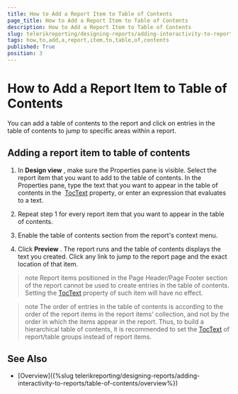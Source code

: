 ```yaml
---
title: How to Add a Report Item to Table of Contents
page_title: How to Add a Report Item to Table of Contents 
description: How to Add a Report Item to Table of Contents
slug: telerikreporting/designing-reports/adding-interactivity-to-reports/table-of-contents/how-to-add-a-report-item-to-table-of-contents
tags: how,to,add,a,report,item,to,table,of,contents
published: True
position: 3
---
```


# How to Add a Report Item to Table of Contents


You can add a table of contents to the report and click on entries in the table of contents to jump to specific areas within a report.       

## Adding a report item to table of contents

1. In __Design view__ , make sure the Properties pane is visible. Select the report item that you want to add to the table of contents. In the Properties pane, type the text that you want to appear in the table of contents in the  [TocText](/reporting/api/Telerik.Reporting.ReportItemBase#Telerik_Reporting_ReportItemBase_TocText) property, or enter an expression that evaluates to a text.             

1. Repeat step 1 for every report item that you want to appear in the table of contents.

1. Enable the table of contents section from the report's context menu.

1. Click __Preview__ . The report runs and the table of contents displays the text you created. Click any link to jump to the report page and the exact location of that item.             

>note Report items positioned in the Page Header/Page Footer section of the report cannot be used to create entries in the table of contents. Setting the  [TocText](/reporting/api/Telerik.Reporting.ReportItemBase#Telerik_Reporting_ReportItemBase_TocText)  property of such item will have no effect.           


>note The order of entries in the table of contents is according to the order of the report items in the report items' collection, and not by the order in which the items appear in the report. Thus, to build a hierarchical table of contents, it is recommended to set the [TocText](/reporting/api/Telerik.Reporting.ReportItemBase#Telerik_Reporting_ReportItemBase_TocText) of report/table groups instead of report items.           


## See Also


 * [Overview]({%slug telerikreporting/designing-reports/adding-interactivity-to-reports/table-of-contents/overview%})
